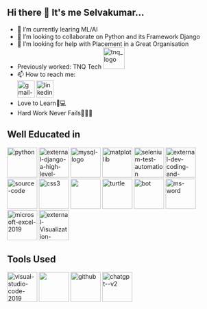 ## Hi there 👋 It's me Selvakumar...

- 🔭 I’m currently learing ML/AI
- 👯 I’m looking to collaborate on Python and its Framework Django
- 🤔 I’m looking for help with Placement in a Great Organisation
- Previously worked: TNQ Tech [<img width="50" height="50" src="https://tnqtech.com/wp-content/uploads/2024/01/TNQTech-Logo_CROPPED.png" alt="tnq_logo"/>](https://tnqtech.com/)
- 📫 How to reach me:
<br>[<img width="40" height="40" src="https://img.icons8.com/clouds/100/gmail-new.png" alt="gmail-new"/>](selvakmr137@gmail.com/)
[<img width="40" height="40" src="https://img.icons8.com/bubbles/100/linkedin.png" alt="linkedin"/>](www.linkedin.com/in/selvakumar-v-10b364200/)
- Love to Learn📔💻
- Hard Work Never Fails💪🏽🦁

## Well Educated in
<img width="70" height="70" src="https://img.icons8.com/clouds/100/python.png" alt="python"/> <img width="70" height="70" src="https://img.icons8.com/external-tal-revivo-green-tal-revivo/36/external-django-a-high-level-python-web-framework-that-encourages-rapid-development-logo-green-tal-revivo.png" alt="external-django-a-high-level-python-web-framework-that-encourages-rapid-development-logo-green-tal-revivo"/> <img width="70" height="70" src="https://img.icons8.com/fluency/50/mysql-logo.png" alt="mysql-logo"/> <img width="70" height="70" src="https://img.icons8.com/color/50/matplotlib.png" alt="matplotlib"/> <img width="70" height="70" src="https://img.icons8.com/stickers/100/selenium-test-automation.png" alt="selenium-test-automation"/> <img width="70" height="70" src="https://img.icons8.com/external-soft-fill-juicy-fish/60/external-dev-coding-and-development-soft-fill-soft-fill-juicy-fish.png" alt="external-dev-coding-and-development-soft-fill-soft-fill-juicy-fish"/> <img width="70" height="70" src="https://img.icons8.com/color/50/source-code.png" alt="source-code"/> <img width="70" height="70" src="https://img.icons8.com/color/50/css3.png" alt="css3"/> <img height="70" width="70" src="https://img.icons8.com/color/48/000000/bootstrap.png" /> <img width="70" height="70" src="https://img.icons8.com/clouds/100/turtle.png" alt="turtle"/> <img width="70" height="70" src="https://img.icons8.com/color/50/bot.png" alt="bot"/> <img width="70" height="70" src="https://img.icons8.com/clouds/100/ms-word.png" alt="ms-word"/> <img width="70" height="70" src="https://img.icons8.com/clouds/100/microsoft-excel-2019.png" alt="microsoft-excel-2019"/> <img width="70" height="70" src="https://img.icons8.com/external-others-pike-picture/50/external-Visualization-processing-others-pike-picture.png" alt="external-Visualization-processing-others-pike-picture"/>

## Tools Used
<img width="70" height="70" src="https://img.icons8.com/color/100/visual-studio-code-2019.png" alt="visual-studio-code-2019"/> <img height="70" width="70" src="https://img.icons8.com/color/48/000000/pycharm.png"/> <img width="70" height="70" src="https://img.icons8.com/bubbles/100/github.png" alt="github"/> <img width="70" height="70" src="https://img.icons8.com/fluency/50/chatgpt--v2.png" alt="chatgpt--v2"/>
